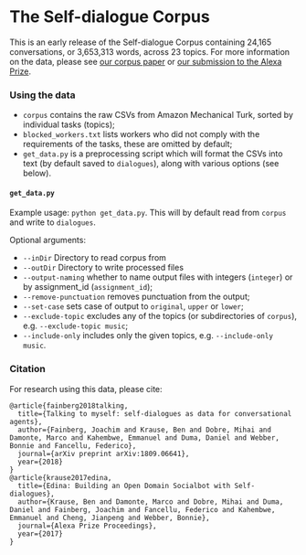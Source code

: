 # The Self-dialogue Corpus
This is an early release of the Self-dialogue Corpus containing 24,165 conversations, or 3,653,313 words, across 23 topics. For more information on the data, please see [our corpus paper](https://arxiv.org/pdf/1809.06641.pdf) or [our submission to the Alexa Prize](http://alexaprize.s3.amazonaws.com/2017/technical-article/edina.pdf).

### Using the data
* `corpus` contains the raw CSVs from Amazon Mechanical Turk, sorted by individual tasks (topics);
* `blocked_workers.txt` lists workers who did not comply with the requirements of the tasks, these are omitted by default;
* `get_data.py` is a preprocessing script which will format the CSVs into text (by default saved to `dialogues`), along with various options (see below).

#### `get_data.py`
Example usage: `python get_data.py`. This will by default read from `corpus` and write to `dialogues`. 

Optional arguments:
* `--inDir` Directory to read corpus from
* `--outDir` Directory to write processed files 
* `--output-naming` whether to name output files with integers (`integer`) or by assignment_id (`assignment_id`);
* `--remove-punctuation` removes punctuation from the output;
* `--set-case` sets case of output to `original`, `upper` or `lower`;
* `--exclude-topic` excludes any of the topics (or subdirectories of `corpus`), e.g. `--exclude-topic music`;
* `--include-only` includes only the given topics, e.g. `--include-only music`.

### Citation
For research using this data, please cite:
```
@article{fainberg2018talking,
  title={Talking to myself: self-dialogues as data for conversational agents},
  author={Fainberg, Joachim and Krause, Ben and Dobre, Mihai and Damonte, Marco and Kahembwe, Emmanuel and Duma, Daniel and Webber, Bonnie and Fancellu, Federico},
  journal={arXiv preprint arXiv:1809.06641},
  year={2018}
}
@article{krause2017edina,
  title={Edina: Building an Open Domain Socialbot with Self-dialogues},
  author={Krause, Ben and Damonte, Marco and Dobre, Mihai and Duma, Daniel and Fainberg, Joachim and Fancellu, Federico and Kahembwe, Emmanuel and Cheng, Jianpeng and Webber, Bonnie},
  journal={Alexa Prize Proceedings},
  year={2017}
}
```

